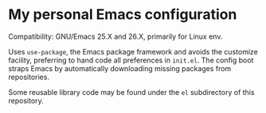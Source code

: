 # My personal Emacs configuration

Compatibility: GNU/Emacs 25.X and 26.X, primarily for Linux env.

Uses `use-package`, the Emacs package framework and avoids the customize 
facility, preferring to hand code all preferences in `init.el`. The config boot 
straps Emacs by automatically downloading missing packages from repositories.

Some reusable library code may be found under the `el` subdirectory of this 
repository.

